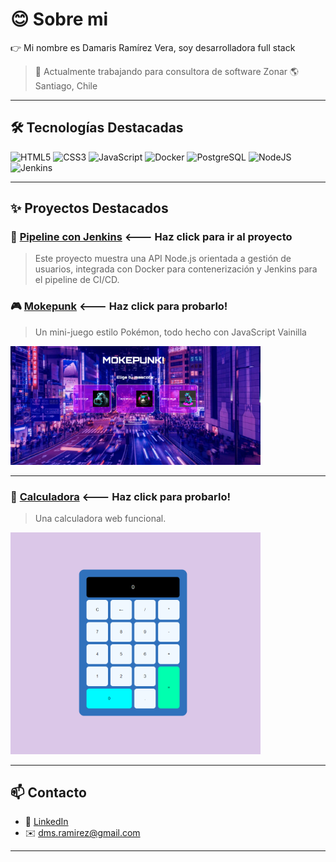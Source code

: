 # 😊 Sobre mi

👉 Mi nombre es Damaris Ramírez Vera, soy desarrolladora full stack
  > 💼 Actualmente trabajando para consultora de software Zonar
   > 🌎 Santiago, Chile


---


## 🛠 Tecnologías Destacadas

![HTML5](https://img.shields.io/badge/-HTML5-E34F26?style=flat&logo=html5&logoColor=white)
![CSS3](https://img.shields.io/badge/-CSS3-1572B6?style=flat&logo=css3&logoColor=white)
![JavaScript](https://img.shields.io/badge/-JavaScript-F7DF1E?style=flat&logo=javascript&logoColor=black)
![Docker](https://img.shields.io/badge/-Docker-2496ED?style=flat&logo=docker&logoColor=white)
![PostgreSQL](https://img.shields.io/badge/-PostgreSQL-4169E1?style=flat&logo=postgresql&logoColor=white)
![NodeJS](https://img.shields.io/badge/-NodeJS-F7DF1E?style=flat&logo=javascript&logoColor=black)
![Jenkins](https://img.shields.io/badge/-Jenkins-D24939?style=flat&logo=jenkins&logoColor=white)


---

## ✨ Proyectos Destacados

### 💠 [Pipeline con Jenkins](https://github.com/DamarisRamirez/pruebaIntegracionJenkins) <--- Haz click para ir al proyecto 
> Este proyecto muestra una API Node.js orientada a gestión de usuarios, integrada con Docker para contenerización y Jenkins para el pipeline de CI/CD.

### 🎮 [Mokepunk](https://damarisramirez.github.io/mokepunk/)  <--- Haz click para probarlo!
> Un mini-juego estilo Pokémon, todo hecho con JavaScript Vainilla

<img src="https://github.com/DamarisRamirez/mokepunk/raw/main/capturaMokepon.png" width="400" alt="Captura de Mokepunk"/>

---

### 🔢 [Calculadora](https://damarisramirez.github.io/calculadora/) <--- Haz click para probarlo!
> Una calculadora web funcional.

<img src="https://github.com/DamarisRamirez/calculadora/raw/main/calculadora.png" width="400" alt="Captura de Calculadora"/>

---


## 📫 Contacto

- 💼 [LinkedIn](https://www.linkedin.com/in/damaris-ramirez-vera/)
- ✉️ dms.ramirez@gmail.com

---

